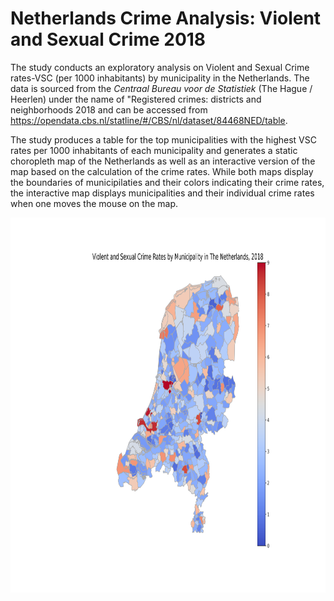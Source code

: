 # Netherlands Crime Analysis: Violent and Sexual Crime 2018

The study conducts an exploratory analysis on Violent and Sexual Crime rates-VSC (per 1000 inhabitants) by municipality in the Netherlands. The data is sourced from the *Centraal Bureau voor de Statistiek* (The Hague / Heerlen) under the name of "Registered crimes: districts and neighborhoods 2018 and can be accessed from https://opendata.cbs.nl/statline/#/CBS/nl/dataset/84468NED/table.

The study produces a table for the top municipalities with the highest VSC rates per 1000 inhabitants of each municipality and generates a static choropleth map of the Netherlands as well as an interactive version of the map based on the calculation of the crime rates. While both maps display the boundaries of municipilaties and their colors indicating their crime rates, the interactive map displays municipalities and their individual crime rates when one moves the mouse on the map.


<img align="left" width="800" height="600" src="/Images/NL_crime_rates.png"> 
